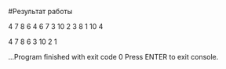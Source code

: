 #Результат работы


4 7 8 6 4 6 7 3 10 2 3 8 1 10 4 

4 7 8 6 3 10 2 1 

...Program finished with exit code 0
Press ENTER to exit console.
